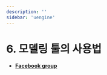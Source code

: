 ```yaml
---
description: ''
sidebar: 'uengine'
---
```


# 6. 모델링 툴의 사용법

- **[Facebook group](https://www.facebook.com/groups/uenginebpm/)**


